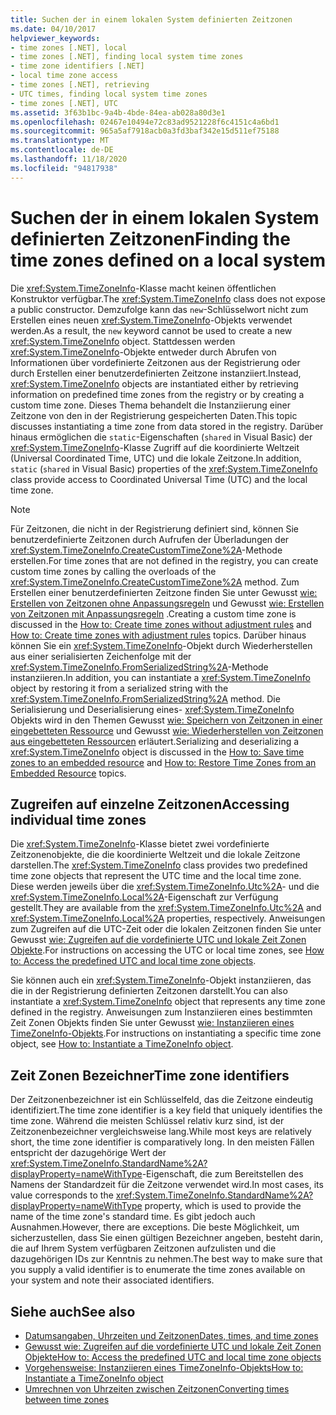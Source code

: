 ```yaml
---
title: Suchen der in einem lokalen System definierten Zeitzonen
ms.date: 04/10/2017
helpviewer_keywords:
- time zones [.NET], local
- time zones [.NET], finding local system time zones
- time zone identifiers [.NET]
- local time zone access
- time zones [.NET], retrieving
- UTC times, finding local system time zones
- time zones [.NET], UTC
ms.assetid: 3f63b1bc-9a4b-4bde-84ea-ab028a80d3e1
ms.openlocfilehash: 02467e10494e72c83ad9521228f6c4151c4a6bd1
ms.sourcegitcommit: 965a5af7918acb0a3fd3baf342e15d511ef75188
ms.translationtype: MT
ms.contentlocale: de-DE
ms.lasthandoff: 11/18/2020
ms.locfileid: "94817938"
---
```

# <a name="finding-the-time-zones-defined-on-a-local-system"></a><span data-ttu-id="3ed9b-102">Suchen der in einem lokalen System definierten Zeitzonen</span><span class="sxs-lookup"><span data-stu-id="3ed9b-102">Finding the time zones defined on a local system</span></span>

<span data-ttu-id="3ed9b-103">Die <xref:System.TimeZoneInfo>-Klasse macht keinen öffentlichen Konstruktor verfügbar.</span><span class="sxs-lookup"><span data-stu-id="3ed9b-103">The <xref:System.TimeZoneInfo> class does not expose a public constructor.</span></span> <span data-ttu-id="3ed9b-104">Demzufolge kann das `new`-Schlüsselwort nicht zum Erstellen eines neuen <xref:System.TimeZoneInfo>-Objekts verwendet werden.</span><span class="sxs-lookup"><span data-stu-id="3ed9b-104">As a result, the `new` keyword cannot be used to create a new <xref:System.TimeZoneInfo> object.</span></span> <span data-ttu-id="3ed9b-105">Stattdessen werden <xref:System.TimeZoneInfo>-Objekte entweder durch Abrufen von Informationen über vordefinierte Zeitzonen aus der Registrierung oder durch Erstellen einer benutzerdefinierten Zeitzone instanziiert.</span><span class="sxs-lookup"><span data-stu-id="3ed9b-105">Instead, <xref:System.TimeZoneInfo> objects are instantiated either by retrieving information on predefined time zones from the registry or by creating a custom time zone.</span></span> <span data-ttu-id="3ed9b-106">Dieses Thema behandelt die Instanziierung einer Zeitzone von den in der Registrierung gespeicherten Daten.</span><span class="sxs-lookup"><span data-stu-id="3ed9b-106">This topic discusses instantiating a time zone from data stored in the registry.</span></span> <span data-ttu-id="3ed9b-107">Darüber hinaus ermöglichen die `static`-Eigenschaften (`shared` in Visual Basic) der <xref:System.TimeZoneInfo>-Klasse Zugriff auf die koordinierte Weltzeit (Universal Coordinated Time, UTC) und die lokale Zeitzone.</span><span class="sxs-lookup"><span data-stu-id="3ed9b-107">In addition, `static` (`shared` in Visual Basic) properties of the <xref:System.TimeZoneInfo> class provide access to Coordinated Universal Time (UTC) and the local time zone.</span></span>

> [!NOTE]
> <span data-ttu-id="3ed9b-108">Für Zeitzonen, die nicht in der Registrierung definiert sind, können Sie benutzerdefinierte Zeitzonen durch Aufrufen der Überladungen der <xref:System.TimeZoneInfo.CreateCustomTimeZone%2A>-Methode erstellen.</span><span class="sxs-lookup"><span data-stu-id="3ed9b-108">For time zones that are not defined in the registry, you can create custom time zones by calling the overloads of the <xref:System.TimeZoneInfo.CreateCustomTimeZone%2A> method.</span></span> <span data-ttu-id="3ed9b-109">Zum Erstellen einer benutzerdefinierten Zeitzone finden Sie unter Gewusst [wie: Erstellen von Zeitzonen ohne Anpassungsregeln](create-time-zones-without-adjustment-rules.md) und Gewusst [wie: Erstellen von Zeitzonen mit Anpassungsregeln](create-time-zones-with-adjustment-rules.md) .</span><span class="sxs-lookup"><span data-stu-id="3ed9b-109">Creating a custom time zone is discussed in the [How to: Create time zones without adjustment rules](create-time-zones-without-adjustment-rules.md) and [How to: Create time zones with adjustment rules](create-time-zones-with-adjustment-rules.md) topics.</span></span> <span data-ttu-id="3ed9b-110">Darüber hinaus können Sie ein <xref:System.TimeZoneInfo>-Objekt durch Wiederherstellen aus einer serialisierten Zeichenfolge mit der <xref:System.TimeZoneInfo.FromSerializedString%2A>-Methode instanziieren.</span><span class="sxs-lookup"><span data-stu-id="3ed9b-110">In addition, you can instantiate a <xref:System.TimeZoneInfo> object by restoring it from a serialized string with the <xref:System.TimeZoneInfo.FromSerializedString%2A> method.</span></span> <span data-ttu-id="3ed9b-111">Die Serialisierung und Deserialisierung eines- <xref:System.TimeZoneInfo> Objekts wird in den Themen Gewusst [wie: Speichern von Zeitzonen in einer eingebetteten Ressource](save-time-zones-to-an-embedded-resource.md) und Gewusst [wie: Wiederherstellen von Zeitzonen aus eingebetteten Ressourcen](restore-time-zones-from-an-embedded-resource.md) erläutert.</span><span class="sxs-lookup"><span data-stu-id="3ed9b-111">Serializing and deserializing a <xref:System.TimeZoneInfo> object is discussed in the [How to: Save time zones to an embedded resource](save-time-zones-to-an-embedded-resource.md) and [How to: Restore Time Zones from an Embedded Resource](restore-time-zones-from-an-embedded-resource.md) topics.</span></span>

## <a name="accessing-individual-time-zones"></a><span data-ttu-id="3ed9b-112">Zugreifen auf einzelne Zeitzonen</span><span class="sxs-lookup"><span data-stu-id="3ed9b-112">Accessing individual time zones</span></span>

<span data-ttu-id="3ed9b-113">Die <xref:System.TimeZoneInfo>-Klasse bietet zwei vordefinierte Zeitzonenobjekte, die die koordinierte Weltzeit und die lokale Zeitzone darstellen.</span><span class="sxs-lookup"><span data-stu-id="3ed9b-113">The <xref:System.TimeZoneInfo> class provides two predefined time zone objects that represent the UTC time and the local time zone.</span></span> <span data-ttu-id="3ed9b-114">Diese werden jeweils über die <xref:System.TimeZoneInfo.Utc%2A>- und die <xref:System.TimeZoneInfo.Local%2A>-Eigenschaft zur Verfügung gestellt.</span><span class="sxs-lookup"><span data-stu-id="3ed9b-114">They are available from the <xref:System.TimeZoneInfo.Utc%2A> and <xref:System.TimeZoneInfo.Local%2A> properties, respectively.</span></span> <span data-ttu-id="3ed9b-115">Anweisungen zum Zugreifen auf die UTC-Zeit oder die lokalen Zeitzonen finden Sie unter Gewusst [wie: Zugreifen auf die vordefinierte UTC und lokale Zeit Zonen Objekte](access-utc-and-local.md).</span><span class="sxs-lookup"><span data-stu-id="3ed9b-115">For instructions on accessing the UTC or local time zones, see [How to: Access the predefined UTC and local time zone objects](access-utc-and-local.md).</span></span>

<span data-ttu-id="3ed9b-116">Sie können auch ein <xref:System.TimeZoneInfo>-Objekt instanziieren, das die in der Registrierung definierten Zeitzonen darstellt.</span><span class="sxs-lookup"><span data-stu-id="3ed9b-116">You can also instantiate a <xref:System.TimeZoneInfo> object that represents any time zone defined in the registry.</span></span> <span data-ttu-id="3ed9b-117">Anweisungen zum Instanziieren eines bestimmten Zeit Zonen Objekts finden Sie unter Gewusst [wie: Instanziieren eines TimeZoneInfo-Objekts](instantiate-time-zone-info.md).</span><span class="sxs-lookup"><span data-stu-id="3ed9b-117">For instructions on instantiating a specific time zone object, see [How to: Instantiate a TimeZoneInfo object](instantiate-time-zone-info.md).</span></span>

## <a name="time-zone-identifiers"></a><span data-ttu-id="3ed9b-118">Zeit Zonen Bezeichner</span><span class="sxs-lookup"><span data-stu-id="3ed9b-118">Time zone identifiers</span></span>

<span data-ttu-id="3ed9b-119">Der Zeitzonenbezeichner ist ein Schlüsselfeld, das die Zeitzone eindeutig identifiziert.</span><span class="sxs-lookup"><span data-stu-id="3ed9b-119">The time zone identifier is a key field that uniquely identifies the time zone.</span></span> <span data-ttu-id="3ed9b-120">Während die meisten Schlüssel relativ kurz sind, ist der Zeitzonenbezeichner vergleichsweise lang.</span><span class="sxs-lookup"><span data-stu-id="3ed9b-120">While most keys are relatively short, the time zone identifier is comparatively long.</span></span> <span data-ttu-id="3ed9b-121">In den meisten Fällen entspricht der dazugehörige Wert der <xref:System.TimeZoneInfo.StandardName%2A?displayProperty=nameWithType>-Eigenschaft, die zum Bereitstellen des Namens der Standardzeit für die Zeitzone verwendet wird.</span><span class="sxs-lookup"><span data-stu-id="3ed9b-121">In most cases, its value corresponds to the <xref:System.TimeZoneInfo.StandardName%2A?displayProperty=nameWithType> property, which is used to provide the name of the time zone's standard time.</span></span> <span data-ttu-id="3ed9b-122">Es gibt jedoch auch Ausnahmen.</span><span class="sxs-lookup"><span data-stu-id="3ed9b-122">However, there are exceptions.</span></span> <span data-ttu-id="3ed9b-123">Die beste Möglichkeit, um sicherzustellen, dass Sie einen gültigen Bezeichner angeben, besteht darin, die auf Ihrem System verfügbaren Zeitzonen aufzulisten und die dazugehörigen IDs zur Kenntnis zu nehmen.</span><span class="sxs-lookup"><span data-stu-id="3ed9b-123">The best way to make sure that you supply a valid identifier is to enumerate the time zones available on your system and note their associated identifiers.</span></span>

## <a name="see-also"></a><span data-ttu-id="3ed9b-124">Siehe auch</span><span class="sxs-lookup"><span data-stu-id="3ed9b-124">See also</span></span>

- [<span data-ttu-id="3ed9b-125">Datumsangaben, Uhrzeiten und Zeitzonen</span><span class="sxs-lookup"><span data-stu-id="3ed9b-125">Dates, times, and time zones</span></span>](index.md)
- [<span data-ttu-id="3ed9b-126">Gewusst wie: Zugreifen auf die vordefinierte UTC und lokale Zeit Zonen Objekte</span><span class="sxs-lookup"><span data-stu-id="3ed9b-126">How to: Access the predefined UTC and local time zone objects</span></span>](access-utc-and-local.md)
- [<span data-ttu-id="3ed9b-127">Vorgehensweise: Instanziieren eines TimeZoneInfo-Objekts</span><span class="sxs-lookup"><span data-stu-id="3ed9b-127">How to: Instantiate a TimeZoneInfo object</span></span>](instantiate-time-zone-info.md)
- [<span data-ttu-id="3ed9b-128">Umrechnen von Uhrzeiten zwischen Zeitzonen</span><span class="sxs-lookup"><span data-stu-id="3ed9b-128">Converting times between time zones</span></span>](converting-between-time-zones.md)
